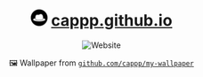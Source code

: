 <div align="center">
  <h1><img src="./icon.png" alt="Cap" width="30px" height="30px"> <a href="https://cappp.github.io">cappp.github.io</a></h1>
  <img src="https://user-images.githubusercontent.com/48036034/135527196-8ecc8ea8-61d0-4dd9-80e4-0d6407b75bc6.png" alt="Website" width="800px" height="400px">
  <p>🖼 Wallpaper from <a href="https://github.com/cappp/my-wallpaper"><code>github.com/cappp/my-wallpaper</code></a></p>
</div>
